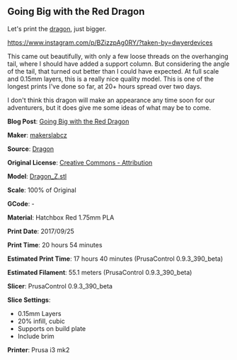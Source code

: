 ## Going Big with the Red Dragon

Let's print the [dragon](http://www.dwyerdevices.com/2017/10/01/bestiary-red-dragon/), just bigger. 

https://www.instagram.com/p/BZizzpAg0RY/?taken-by=dwyerdevices

This came out beautifully, with only a few loose threads on the overhanging tail, where I 
should have added a support column. But considering the angle of the tail, that turned
out better than I could have expected. At full scale and 0.15mm layers, this is a really nice 
quality model. This is one of the longest prints I've done so far, at 20+ hours spread over
two days.

I don't think this dragon will make an appearance any time soon for our adventurers, but
it does give me some ideas of what may be to come.


**Blog Post**: [Going Big with the Red Dragon](http://www.dwyerdevices.com/2017/10/01/going-big-with-the-red-dragon/)

**Maker**: [makerslabcz](https://www.thingiverse.com/makerslabcz)

**Source**: [Dragon](https://www.thingiverse.com/thing:1890026)

**Original License**: [Creative Commons - Attribution](http://creativecommons.org/licenses/by/3.0/)

**Model**: [Dragon_Z.stl](https://www.thingiverse.com/download:2954113)

**Scale**: 100% of Original

**GCode**: -

**Material**: Hatchbox Red 1.75mm PLA

**Print Date**: 2017/09/25

**Print Time**: 20 hours 54 minutes

**Estimated Print Time**: 17 hours 40 minutes (PrusaControl 0.9.3_390_beta)

**Estimated Filament**: 55.1 meters (PrusaControl  0.9.3_390_beta)

**Slicer**: PrusaControl 0.9.3_390_beta

**Slice Settings**:

 - 0.15mm Layers
 - 20% infill, cubic
 - Supports on build plate
 - Include brim

**Printer**: Prusa i3 mk2